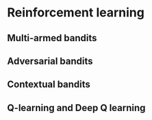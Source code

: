 # Reinforcement learning

## Multi-armed bandits

## Adversarial bandits

## Contextual bandits

## Q-learning and Deep Q learning
